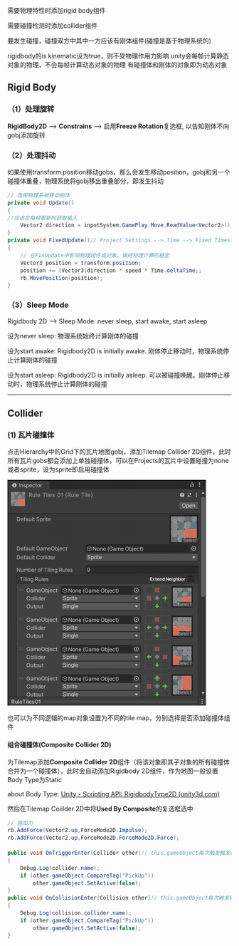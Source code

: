 需要物理特性时添加rigid body组件

需要碰撞检测时添加collider组件

要发生碰撞，碰撞双方中其中一方应该有刚体组件(碰撞是基于物理系统的)

rigidbody的is kinematic设为true，则不受物理作用力影响
unity会每帧计算静态对象的物理，不会每帧计算动态对象的物理
有碰撞体和刚体的对象即为动态对象

## Rigid Body

### （1）处理旋转

**RigidBody2D** --> **Constrains** --> 启用**Freeze Rotation**复选框, 以告知刚体不向gobj添加旋转

### （2）处理抖动

如果使用transform.position移动gobs，那么会发生移动position，gobj和另一个碰撞体重叠，物理系统将gobj移出重叠部分，即发生抖动

```c#
// 改用物理系统移动刚体
private void Update()
{
//应该在每帧更新时获取输入
	Vector2 direction = inputSystem.GamePlay.Move.ReadValue<Vector2>();
}
private void FixedUpdate()// Project Settings --> Time --> Fixed Timestep
{
    // 在FixUpdate中影响物理组件或对象，保持物理计算的稳定
    Vector3 position = transform.position;
    position += (Vector3)direction * speed * Time.deltaTime;;
    rb.MovePosition(position);
}

```

### （3）Sleep Mode

Rigidbody 2D --> Sleep Mode: never sleep, start awake, start asleep

设为never sleep:  物理系统始终计算刚体的碰撞

设为start awake:  Rigidbody2D is initially awake. 刚体停止移动时，物理系统停止计算刚体的碰撞

设为start asleep: Rigidbody2D is initially asleep. 可以被碰撞唤醒。刚体停止移动时，物理系统停止计算刚体的碰撞

---

## Collider

### (1) 瓦片碰撞体

点击Hierarchy中的Grid下的瓦片地图gobj，添加Tilemap Collider 2D组件，此时所有瓦片gobs都会添加上单独碰撞体，可以在Projects的瓦片中设置碰撞为none或者sprite，设为sprite即启用碰撞体

<img src="images/image-20230814123913521.png" alt="image-20230814123913521" style="zoom:50%;" />

也可以为不同逻辑的map对象设置为不同的tile map，分别选择是否添加碰撞体组件

#### **组合碰撞体**(**Composite Collider 2D**)

为Tilemap添加**Composite Collider 2D**组件（将该对象即其子对象的所有碰撞体合并为一个碰撞体），此时会自动添加Rigidbody 2D组件，作为地图一般设置Body Type为Static

about Body Type: [Unity - Scripting API: RigidbodyType2D (unity3d.com)](https://docs.unity3d.com/ScriptReference/RigidbodyType2D.html)

然后在Tilemap Coiilder 2D中将**Used By Composite**的复选框选中


```c#
// 施加力
rb.AddForce(Vector2.up,ForceMode2D.Impulse);
rb.AddForce(Vector2.up,ForceMode2D.ForceMode2D.Force);

public void OnTriggerEnter(Collider other)// this.gameObject每次触发触发器时调用
{
	Debug.Log(collider.name);
	if (other.gameObject.CompareTag("PickUp"))
		other.gameObject.SetActive(false);
}
public void OnCollisionEnter(Collision other)// this.gameObject每次触发碰撞器时调用
{
	Debug.Log(collision.collider.name);
	if (other.gameObject.CompareTag("PickUp"))
		other.gameObject.SetActive(false);
}
```

